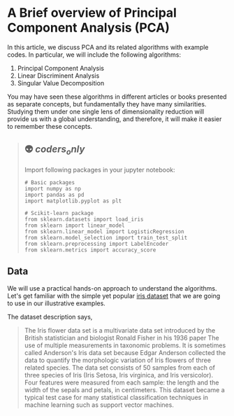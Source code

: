 # A Brief overview of Principal Component Analysis (PCA)

In this article, we discuss PCA and its related algorithms with example codes. In particular, we will include the following algorithms:
1. Principal Component Analysis
2. Linear Discriminent Analysis
3. Singular Value Decomposition

You may have seen these algorithms in different articles or books presented as separate concepts, but fundamentally they have many similarities. Studying them under one single lens of dimensionality reduction will provide us with a global understanding, and therefore, it will make it easier to remember these concepts.

> ## 👽 $coders_only$
> Import following packages in your jupyter notebook:
> 
> ```
> # Basic packages
> import numpy as np
> import pandas as pd 
> import matplotlib.pyplot as plt
> 
> # Scikit-learn package
> from sklearn.datasets import load_iris
> from sklearn import linear_model
> from sklearn.linear_model import LogisticRegression
> from sklearn.model_selection import train_test_split
> from sklearn.preprocessing import LabelEncoder
> from sklearn.metrics import accuracy_score
> ```

## Data

We will use a practical hands-on approach to understand the algorithms. Let's get familiar with the simple yet popular [iris dataset](https://www.kaggle.com/arshid/iris-flower-dataset) that we are going to use in our illustrative examples.

The dataset description says,

> The Iris flower data set is a multivariate data set introduced by the British statistician and biologist Ronald Fisher in his 1936 paper The use of multiple measurements in taxonomic problems. It is sometimes called Anderson's Iris data set because Edgar Anderson collected the data to quantify the morphologic variation of Iris flowers of three related species. The data set consists of 50 samples from each of three species of Iris (Iris Setosa, Iris virginica, and Iris versicolor). Four features were measured from each sample: the length and the width of the sepals and petals, in centimeters. This dataset became a typical test case for many statistical classification techniques in machine learning such as support vector machines.
